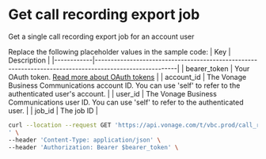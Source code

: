 # Get call recording export job
Get a single call recording export job for an account user

Replace the following placeholder values in the sample code:
| Key        | Description                                                                                            |
|------------|--------------------------------------------------------------------------------------------------------|
| bearer_token | Your OAuth token. [Read more about OAuth tokens](https://developer.nexmo.com/vonage-business-cloud/vbc-apis/getting-started/authentication) |
| account_id | The Vonage Business Communications account ID. You can use 'self' to refer to the authenticated user's account. |
| user_id | The Vonage Business Communications user ID. You can use 'self' to refer to the authenticated user. |
| job_id | The job ID |


``` bash
curl --location --request GET 'https://api.vonage.com/t/vbc.prod/call_recording/api/accounts/$account_id/users/$user_id/call_recordings/jobs/$job_id
' \
--header 'Content-Type: application/json' \
--header 'Authorization: Bearer $bearer_token' \
```